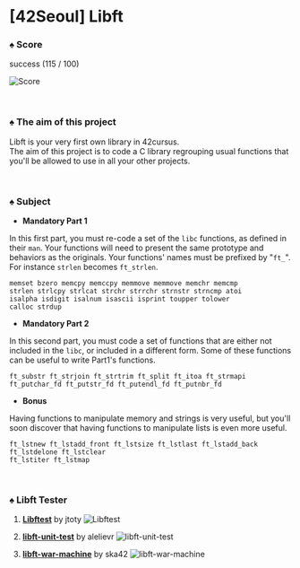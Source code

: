 # [42Seoul] Libft

### ♠ Score
success (115 / 100) 

![Score](https://user-images.githubusercontent.com/49941913/96693295-072e7380-13c2-11eb-81c2-2dcb4e5ce3ab.png)

<br>

### ♠ The aim of this project
Libft is your very first own library in 42cursus.
<br>
The aim of this project is to code a C library regrouping usual functions that you'll be allowed to use in all your other projects.

<br>

### ♠ Subject
- **Mandatory Part 1**

In this first part, you must re-code a set of the `libc` functions, as defined in their `man`. 
Your functions will need to present the same prototype and behaviors as the originals.
Your functions' names must be prefixed by "`ft_`". 
For instance `strlen` becomes `ft_strlen`.
```
memset bzero memcpy memccpy memmove memmove memchr memcmp
strlen strlcpy strlcat strchr strrchr strnstr strncmp atoi
isalpha isdigit isalnum isascii isprint toupper tolower
calloc strdup
```

- **Mandatory Part 2**

In this second part, you must code a set of functions that are either not included in the `libc`, or included in a different form.
Some of these functions can be useful to write Part1's functions.
```
ft_substr ft_strjoin ft_strtrim ft_split ft_itoa ft_strmapi
ft_putchar_fd ft_putstr_fd ft_putendl_fd ft_putnbr_fd
```

- **Bonus**

Having functions to manipulate memory and strings is very useful, but you'll soon discover that having functions to manipulate lists is even more useful.
```
ft_lstnew ft_lstadd_front ft_lstsize ft_lstlast ft_lstadd_back
ft_lstdelone ft_lstclear
ft_lstiter ft_lstmap
```

<br>

### ♠ Libft Tester
1. [__Libftest__](https://github.com/jtoty/Libftest) by jtoty
![Libftest](https://user-images.githubusercontent.com/49941913/96693032-b9197000-13c1-11eb-8c5b-33986e59c4e9.png)

2. [__libft-unit-test__](https://github.com/alelievr/libft-unit-test) by alelievr
![libft-unit-test](https://user-images.githubusercontent.com/49941913/96693151-d8180200-13c1-11eb-82ba-b59636bc57a4.png)

3. [__libft-war-machine__](https://github.com/ska42/libft-war-machine) by ska42
![libft-war-machine](https://user-images.githubusercontent.com/49941913/96693210-e82fe180-13c1-11eb-8bc4-a4ea7013e1bc.png)
